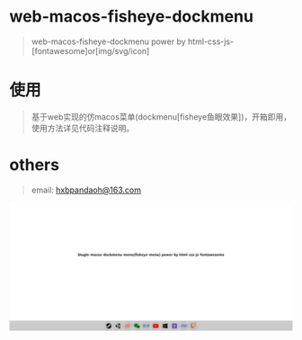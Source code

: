 # web-macos-fisheye-dockmenu

> web-macos-fisheye-dockmenu power by html-css-js-[fontawesome]or[img/svg/icon]

# 使用

> 基于web实现的仿macos菜单(dockmenu[fisheye鱼眼效果])，开箱即用，使用方法详见代码注释说明。

# others

> email: hxbpandaoh@163.com

![](./dockmenu.gif)
